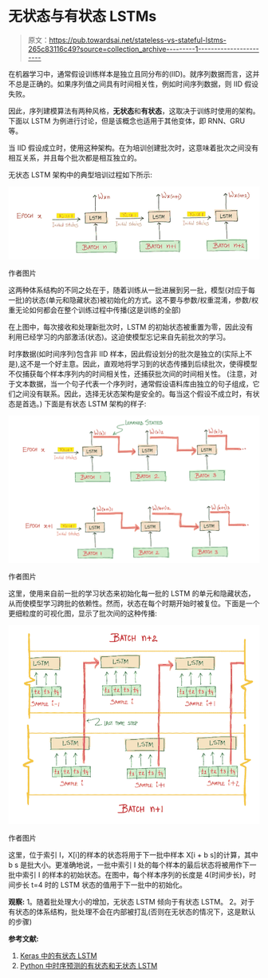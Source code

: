 # 无状态与有状态 LSTMs

> 原文：<https://pub.towardsai.net/stateless-vs-stateful-lstms-265c83116c49?source=collection_archive---------1----------------------->

在机器学习中，通常假设训练样本是独立且同分布的(IID)。就序列数据而言，这并不总是正确的。如果序列值之间具有时间相关性，例如时间序列数据，则 IID 假设失败。

因此，序列建模算法有两种风格，**无状态**和**有状态**，这取决于训练时使用的架构。下面以 LSTM 为例进行讨论，但是该概念也适用于其他变体，即 RNN、GRU 等。

当 IID 假设成立时，使用这种架构。在为培训创建批次时，这意味着批次之间没有相互关系，并且每个批次都是相互独立的。

无状态 LSTM 架构中的典型培训过程如下所示:

![](img/e915b7a26b92b97258fa502e940dd583.png)

作者图片

这两种体系结构的不同之处在于，随着训练从一批进展到另一批，模型(对应于每一批)的状态(单元和隐藏状态)被初始化的方式。这不要与参数/权重混淆，参数/权重无论如何都会在整个训练过程中传播(这是训练的全部)

在上图中，每次接收和处理新批次时，LSTM 的初始状态被重置为零，因此没有利用已经学习的内部激活(状态)。这迫使模型忘记来自先前批次的学习。

时序数据(如时间序列)包含非 IID 样本，因此假设划分的批次是独立的(实际上不是),这不是一个好主意。因此，直观地将学习到的状态传播到后续批次，使得模型不仅捕获每个样本序列内的时间相关性，还捕获批次间的时间相关性。
(注意，对于文本数据，当一个句子代表一个序列时，通常假设语料库由独立的句子组成，它们之间没有联系。因此，选择无状态架构是安全的。每当这个假设不成立时，有状态是首选。)
下面是有状态 LSTM 架构的样子:

![](img/a771dc17076b1b847f38fb74998928cc.png)

作者图片

这里，使用来自前一批的学习状态来初始化每一批的 LSTM 的单元和隐藏状态，从而使模型学习跨批的依赖性。然而，状态在每个时期开始时被复位。下面是一个更细粒度的可视化图，显示了批次间的这种传播:

![](img/ed546fb8f126892e3d39726d04f39218.png)

作者图片

这里，位于索引 I，X[i]的样本的状态将用于下一批中样本 X[i + b s]的计算，其中 b s 是批大小。更准确地说，一批中索引 I 处的每个样本的最后状态将被用作下一批中索引 I 的样本的初始状态。在图中，每个样本序列的长度是 4(时间步长)，时间步长 t=4 时的 LSTM 状态的值用于下一批中的初始化。

**观察:**
1。随着批处理大小的增加，无状态 LSTM 倾向于有状态 LSTM。
2。对于有状态的体系结构，批处理不会在内部被打乱(否则在无状态的情况下，这是默认的步骤)

**参考文献:**

1.  [Keras 中的有状态 LSTM](http://philipperemy.github.io/keras-stateful-lstm/)
2.  [Python 中时序预测的有状态和无状态 LSTM](https://machinelearningmastery.com/stateful-stateless-lstm-time-series-forecasting-python/)